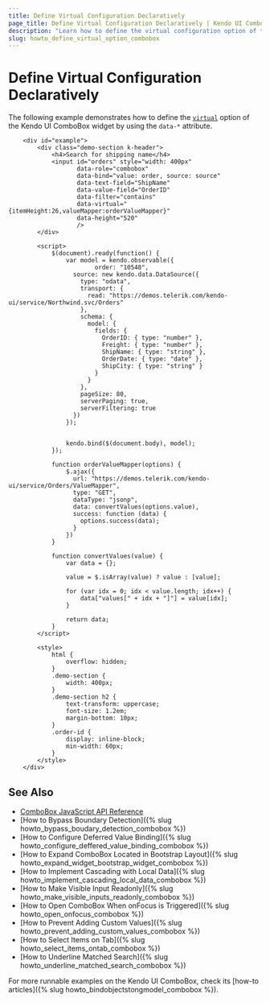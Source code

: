 ```yaml
---
title: Define Virtual Configuration Declaratively
page_title: Define Virtual Configuration Declaratively | Kendo UI ComboBox
description: "Learn how to define the virtual configuration option of the Kendo UI ComboBox widget declaratively."
slug: howto_define_virtual_option_combobox
---
```


# Define Virtual Configuration Declaratively

The following example demonstrates how to define the [`virtual`](/api/javascript/ui/combobox/configuration/virtual) option of the Kendo UI ComboBox widget by using the `data-*` attribute.



```dojo
    <div id="example">
        <div class="demo-section k-header">
            <h4>Search for shipping name</h4>
            <input id="orders" style="width: 400px"
                   data-role="combobox"
                   data-bind="value: order, source: source"
                   data-text-field="ShipName"
                   data-value-field="OrderID"
                   data-filter="contains"
                   data-virtual="{itemHeight:26,valueMapper:orderValueMapper}"
                   data-height="520"
                   />
        </div>

        <script>
            $(document).ready(function() {
                var model = kendo.observable({
                        order: "10548",
                  source: new kendo.data.DataSource({
                    type: "odata",
                    transport: {
                      read: "https://demos.telerik.com/kendo-ui/service/Northwind.svc/Orders"
                    },
                    schema: {
                      model: {
                        fields: {
                          OrderID: { type: "number" },
                          Freight: { type: "number" },
                          ShipName: { type: "string" },
                          OrderDate: { type: "date" },
                          ShipCity: { type: "string" }
                        }
                      }
                    },
                    pageSize: 80,
                    serverPaging: true,
                    serverFiltering: true
                  })
                });


                kendo.bind($(document.body), model);
            });

            function orderValueMapper(options) {
                $.ajax({
                  url: "https://demos.telerik.com/kendo-ui/service/Orders/ValueMapper",
                  type: "GET",
                  dataType: "jsonp",
                  data: convertValues(options.value),
                  success: function (data) {
                    options.success(data);
                  }
                })
            }

            function convertValues(value) {
                var data = {};

                value = $.isArray(value) ? value : [value];

                for (var idx = 0; idx < value.length; idx++) {
                    data["values[" + idx + "]"] = value[idx];
                }

                return data;
            }
        </script>

        <style>
            html {
                overflow: hidden;
            }
            .demo-section {
                width: 400px;
            }
            .demo-section h2 {
                text-transform: uppercase;
                font-size: 1.2em;
                margin-bottom: 10px;
            }
            .order-id {
                display: inline-block;
                min-width: 60px;
            }
        </style>
    </div>
```

## See Also

* [ComboBox JavaScript API Reference](/api/javascript/ui/combobox)
* [How to Bypass Boundary Detection]({% slug howto_bypass_boudary_detection_combobox %})
* [How to Configure Deferred Value Binding]({% slug howto_configure_deffered_value_binding_combobox %})
* [How to Expand ComboBox Located in Bootstrap Layout]({% slug howto_expand_widget_bootstrap_widget_combobox %})
* [How to Implement Cascading with Local Data]({% slug howto_implement_cascading_local_data_combobox %})
* [How to Make Visible Input Readonly]({% slug howto_make_visible_inputs_readonly_combobox %})
* [How to Open ComboBox When onFocus is Triggered]({% slug howto_open_onfocus_combobox %})
* [How to Prevent Adding Custom Values]({% slug howto_prevent_adding_custom_values_combobox %})
* [How to Select Items on Tab]({% slug howto_select_items_ontab_combobox %})
* [How to Underline Matched Search]({% slug howto_underline_matched_search_combobox %})

For more runnable examples on the Kendo UI ComboBox, check its [how-to articles]({% slug howto_bindobjectstongmodel_combobox %}).
